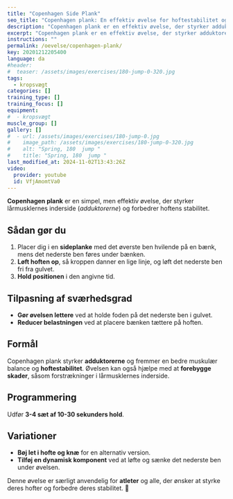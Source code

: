 ```yaml
---
title: "Copenhagen Side Plank"
seo_title: "Copenhagen plank: En effektiv øvelse for hoftestabilitet og adduktorstyrke"
description: "Copenhagen plank er en effektiv øvelse, der styrker adduktorerne og forbedrer hoftestabiliteten. Perfekt til at forebygge skader og skabe muskulær balance. Lær teknikken og variationerne her!"
excerpt: "Copenhagen plank er en effektiv øvelse, der styrker adduktorerne og forbedrer hoftestabiliteten. Perfekt til at forebygge skader og skabe muskulær balance. Lær teknikken og variationerne her!"
instructions: ""
permalink: /oevelse/copenhagen-plank/
key: 20201212205400
language: da
#header:
#  teaser: /assets/images/exercises/180-jump-0-320.jpg
tags:
  - kropsvægt
categories: []
training_type: []
training_focus: []
equipment:
#  - kropsvægt
muscle_group: []
gallery: []
#  - url: /assets/images/exercises/180-jump-0.jpg
#    image_path: /assets/images/exercises/180-jump-0-320.jpg
#    alt: "Spring, 180  jump "
#    title: "Spring, 180  jump "
last_modified_at: 2024-11-02T13:43:26Z
video:
  provider: youtube
  id: VfjAmomtVa0
---
```


**Copenhagen plank** er en simpel, men effektiv øvelse, der styrker lårmusklernes inderside (*adduktorerne*) og forbedrer hoftens stabilitet.  

## Sådan gør du  

1. Placer dig i en **sideplanke** med det øverste ben hvilende på en bænk, mens det nederste ben føres under bænken.  
2. **Løft hoften op**, så kroppen danner en lige linje, og løft det nederste ben fri fra gulvet.  
3. **Hold positionen** i den angivne tid.  

## Tilpasning af sværhedsgrad

- **Gør øvelsen lettere** ved at holde foden på det nederste ben i gulvet.  
- **Reducer belastningen** ved at placere bænken tættere på hoften.  

## Formål

Copenhagen plank styrker **adduktorerne** og fremmer en bedre muskulær balance og **hoftestabilitet**. Øvelsen kan også hjælpe med at **forebygge skader**, såsom forstrækninger i lårmusklernes inderside.  

## Programmering

Udfør **3-4 sæt af 10-30 sekunders hold**.  

## Variationer

- **Bøj let i hofte og knæ** for en alternativ version.  
- **Tilføj en dynamisk komponent** ved at løfte og sænke det nederste ben under øvelsen.  

Denne øvelse er særligt anvendelig for **atleter** og alle, der ønsker at styrke deres hofter og forbedre deres stabilitet. 💪  

